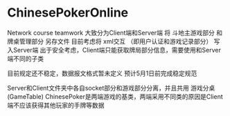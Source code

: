 # ChinesePokerOnline
Network course teamwork
大致分为Client端和Server端
将 斗地主游戏部分 和 牌桌管理部分 另存文件
目前考虑将 xml交互 （即用户认证和游戏记录部分） 写入Server端
出于安全考虑，Client端只能获取牌局部分信息，需要使用和Server端不同的子类

目前规定还不稳定，数据报文格式暂未定义
预计5月1日前完成稳定规范

Server和Client文件夹中各自socket部分和游戏部分分离，并且共用 游戏分桌(GameTable)
ChinesePoker是两端游戏的基类，两端采用不同类的原因是Client端不应该获得其他玩家的手牌等数据
